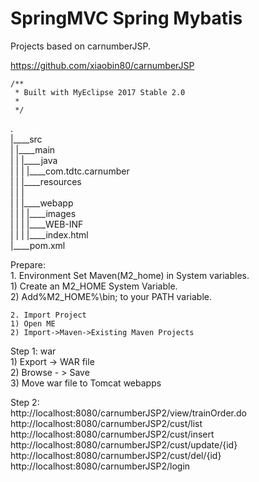 SpringMVC Spring Mybatis
===============

Projects based on carnumberJSP.
    
https://github.com/xiaobin80/carnumberJSP


	/**
	 * Built with MyEclipse 2017 Stable 2.0
	 *
	 */
	 
.        
|____src        
| |____main        
| | |____java        
| | | |____com.tdtc.carnumber        
| | |____resources        
| | |        
| | |____webapp        
| | | |____images       
| | | |____WEB-INF        
| | | |____index.html        
|____pom.xml        
        

Prepare:    
    1. Environment
    Set Maven(M2_home) in System variables.    
    1) Create an M2_HOME System Variable.    
    2) Add%M2_HOME%\bin; to your PATH variable.    
    
    2. Import Project    
    1) Open ME    
    2) Import->Maven->Existing Maven Projects    

Step 1: war       
    1) Export -> WAR file        
    2) Browse - > Save    
    3) Move war file to Tomcat webapps    
    

Step 2:       
     http://localhost:8080/carnumberJSP2/view/trainOrder.do  
     http://localhost:8080/carnumberJSP2/cust/list    
     http://localhost:8080/carnumberJSP2/cust/insert   
     http://localhost:8080/carnumberJSP2/cust/update/{id}    
     http://localhost:8080/carnumberJSP2/cust/del/{id}  
     http://localhost:8080/carnumberJSP2/login       
     
